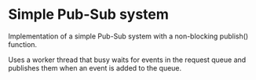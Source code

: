 # Simple Pub-Sub system

Implementation of a simple Pub-Sub system with a non-blocking publish() function.

Uses a worker thread that busy waits for events in the request queue and 
publishes them when an event is added to the queue. 